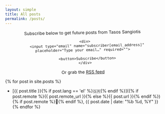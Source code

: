 ```yaml
---
layout: simple
title: All posts
permalink: /posts/
---
```


<section style="text-align: center; max-width: 32rem;overflow: initial;transform: rotate(-1deg);">
    <form action="https://world.hey.com/tasos/subscribers" accept-charset="UTF-8" data-remote="true" method="post">
      <label for="subscriber[email_address]">
        Subscribe below to get future posts from Tasos Sangiotis
      </label>

      <div>
        <input type="email" name="subscriber[email_address]" placeholder="Type your email…" required="">

        <button>Subscribe</button>
      </div>

</form>
    <p class="txt--x-small flush--bottom">
      Or grab the <a class="permalink" href="https://world.hey.com/tasos/feed.atom">RSS feed</a>
    </p>
  </section>
  
{% for post in site.posts %}

- [{{ post.title }}{% if post.lang == 'el' %}<span>🇬🇷</span>{% endif %}]({% if post.remote %}{{ post.remote_url }}{% else %}{{ post.url }}{% endif %}){% if post.remote %}🔗{% endif %}, <time datetime="{{ post.date | date_to_xmlschema }}">{{ post.date | date: "%b %d, %Y" }}</time>
  {% endfor %}
